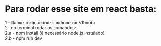 ﻿# Para rodar esse site em react basta:
1 - Baixar o zip, extrair e colocar no VScode      
2- no terminal rodar os comandos:       
 2.a - npm install (é necessário node.js instalado)        
 2.b - npm run dev
